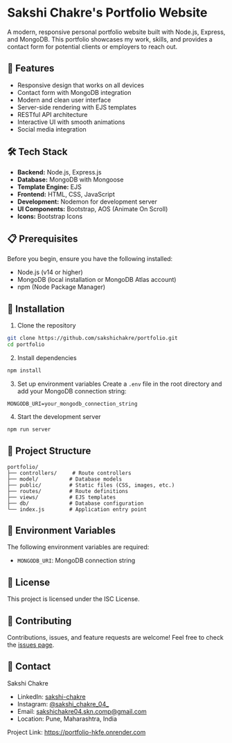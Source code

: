 # Sakshi Chakre's Portfolio Website

A modern, responsive personal portfolio website built with Node.js, Express, and MongoDB. This portfolio showcases my work, skills, and provides a contact form for potential clients or employers to reach out.

## 🚀 Features

- Responsive design that works on all devices
- Contact form with MongoDB integration
- Modern and clean user interface
- Server-side rendering with EJS templates
- RESTful API architecture
- Interactive UI with smooth animations
- Social media integration

## 🛠️ Tech Stack

- **Backend:** Node.js, Express.js
- **Database:** MongoDB with Mongoose
- **Template Engine:** EJS
- **Frontend:** HTML, CSS, JavaScript
- **Development:** Nodemon for development server
- **UI Components:** Bootstrap, AOS (Animate On Scroll)
- **Icons:** Bootstrap Icons

## 📋 Prerequisites

Before you begin, ensure you have the following installed:
- Node.js (v14 or higher)
- MongoDB (local installation or MongoDB Atlas account)
- npm (Node Package Manager)

## 🔧 Installation

1. Clone the repository
```bash
git clone https://github.com/sakshichakre/portfolio.git
cd portfolio
```

2. Install dependencies
```bash
npm install
```

3. Set up environment variables
Create a `.env` file in the root directory and add your MongoDB connection string:
```
MONGODB_URI=your_mongodb_connection_string
```

4. Start the development server
```bash
npm run server
```

## 📁 Project Structure

```
portfolio/
├── controllers/     # Route controllers
├── model/          # Database models
├── public/         # Static files (CSS, images, etc.)
├── routes/         # Route definitions
├── views/          # EJS templates
├── db/             # Database configuration
└── index.js        # Application entry point
```

## 🔐 Environment Variables

The following environment variables are required:

- `MONGODB_URI`: MongoDB connection string

## 📝 License

This project is licensed under the ISC License.

## 👥 Contributing

Contributions, issues, and feature requests are welcome! Feel free to check the [issues page](https://github.com/sakshichakre/portfolio/issues).

## 📧 Contact

Sakshi Chakre
- LinkedIn: [sakshi-chakre](https://www.linkedin.com/in/sakshi-chakre)
- Instagram: [@sakshi_chakre_04_](https://www.instagram.com/sakshi_chakre_04_/)
- Email: sakshichakre04.skn.comp@gmail.com
- Location: Pune, Maharashtra, India

Project Link: https://portfolio-hkfe.onrender.com
